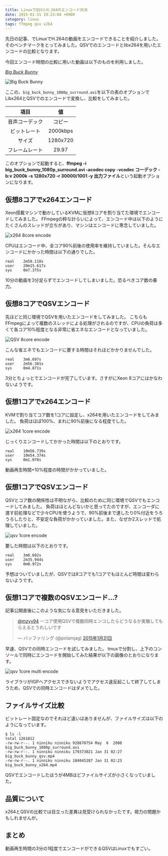 ```yaml
---
title: LinuxでQSVとH.264のエンコード対決
date: 2015-01-31 19:23:04 +0900
category: linux
tags: ffmpeg qsv x264
---
```


先日の記事、でLinuxでH.264の動画をエンコードできることを紹介しました。
そのベンチマークをとってみました。QSVでのエンコードとlibx264を用いたエンコードの比較となります。

今回エンコード時間の比較に用いた動画は以下のものを利用しました。

*[Big Buck Bunny](http://www.bigbuckbunny.org)*

![Big Buck Bunny](/blog/resources/images/2015/01/31/big-buck-bunny.png)

ここの、`big_buck_bunny_1080p_surround.avi`を以下の表のオプションでLibx264とQSVでのエンコードで変換し、比較をしてみました。

項目 | 値
:-----:|:-----:
音声コーデック| コピー
ビットレート|2000kbps
サイズ| 1280x720
フレームレート| 29.97

このオプションで起動すると、**ffmpeg -i big_buck_bunny_1080p_surround.avi -acodec copy -vcodec コーデック -b:v 2000k -s 1280x720 -r 30000/1001 -y 出力ファイル**という起動オプションになります。


<!-- more -->

## 仮想8コアでx264エンコード

Xeon搭載マシンで動かしているKVMに仮想8コアを割り当てた環境でエンコードしてみました。
FFmpegの粋な計らいによって、エンコード中は以下のようにたくさんのスレッドが立ちがあり、マシンはエンコードに専念していました。

![x264 8core encode](/blog/resources/images/2015/01/31/x264-8core-encode.png)

CPUはエンコード中、全コア90%前後の使用率を維持していました。そんなエンコードにかかった時間は以下の通りでした。

```
real    2m50.118s
user    20m15.617s
sys     0m7.375s
```

10分の動画を3分足らずでエンコードしてしまいました。恐るべきコア数の暴力。


## 仮想8コアでQSVエンコード

先ほどと同じ環境でQSVを用いたエンコードをしてみました。
こちらもFFmpegによって複数のスレッドによる処理がされるのですが、CPUの負荷は多くて各コア10%程度となる非常に省エネなエンコードとなっていました。


![QSV 8core encode](/blog/resources/images/2015/01/31/qsv-8core-encode.png)

こんな省エネでもエンコードに要する時間はそれほどかかりませんでした。

```
real    3m6.697s
user    2m56.301s
sys     0m4.871s
```

3分とちょっとでエンコードが完了しています。さすがにXeon 8コアにはかなわないようです。


## 仮想1コアでx264エンコード

KVMで割り当てコア数を1コアに設定し、x264を用いたエンコードをしてみました。
負荷はほぼ100%、まれに90%前後になる程度でした。


![x264 1core encode](/blog/resources/images/2015/01/31/x264-1core-encode.png)

じっくりエンコードしてかかった時間は以下のとおりです。

```
real    10m56.739s
user    10m54.374s
sys     0m1.070s
```

動画再生時間+10%程度の時間がかかっていました。


## 仮想1コアでQSVエンコード

QSVとコア数の関係性は不明ながら、比較のために同じ環境でQSVでもエンコードしてみました。
負荷はほとんどないかと思ってたのですが、エンコーダに渡す前処理などで少々CPUを使うようで、90%前後まで達したり0%付近をうろうろしたりと、不安定な負荷がかかっていました。また、なぜか2スレッドで処理していました。

![qsv 1core encode](/blog/resources/images/2015/01/31/qsv-1core-encode.png)

要した時間は以下のとおりです。

```
real    3m0.692s
user    2m35.944s
sys     0m0.972s
```

予想はついていましたが、QSVでは8コアでも1コアでもほとんど時間は変わらないようです。

## 仮想1コアで複数のQSVエンコード...?

記事公開直後にこのような気になる意見をいただきました。

<blockquote class="twitter-tweet" data-conversation="none" data-lang="ja"><p lang="ja" dir="ltr"><a href="https://twitter.com/mzyy94">@mzyy94</a> 一コア使用QSVで複数同時エンコしたらどうなるか実験してもらえるとうれしいです</p>&mdash; バッファリング (@polamjag) <a href="https://twitter.com/polamjag/status/561469823561920513">2015年1月31日</a></blockquote>
<script async src="//platform.twitter.com/widgets.js" charset="utf-8"></script>

早速、QSVでの同時エンコードを試してみました。
tmuxで分割し、上下のコンソールで同時にエンコードを開始してみた結果が以下の画像のとおりになります。

![qsv 1core multi encode](/blog/resources/images/2015/01/31/qsv-1core-multi-encode.png)

ライブラリがIGPへアクセスできないようでアクセス違反起こして終了してしまうため、QSVでの同時エンコードはダメでした。

## ファイルサイズ比較
ビットレート固定なのでそれほど違いはありませんが、ファイルサイズは以下のようになっています。

```
$ ls -l
total 1261812
-rw-rw-r--. 1 ninniku ninniku 928670754 May  6  2008 big_buck_bunny_1080p_surround.avi
-rw-rw-r--. 1 ninniku ninniku 179373021 Jan 31 02:27 big_buck_bunny_qsv.mp4
-rw-rw-r--. 1 ninniku ninniku 184045287 Jan 31 02:23 big_buck_bunny_x264.mp4
```

QSVでエンコードしたほうが4MBほどファイルサイズが小さくなっていました。

## 品質について

x264とQSVの比較では目立った差異は見受けられなかったです。視力の問題かもしれませんが。

## まとめ

動画再生時間の3分の1程度でエンコードができるQSVはLinuxでもすごい。
